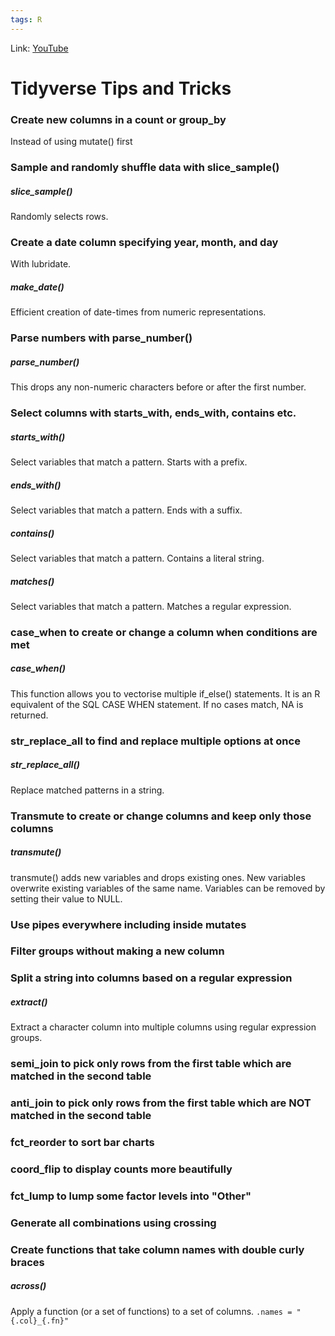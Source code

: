 ```yaml
---
tags: R
---
```

Link: [YouTube](https://www.youtube.com/watch?v=ZM04jn95YP0)

# Tidyverse Tips and Tricks

### Create new columns in a count or group_by
Instead of using mutate() first

### Sample and randomly shuffle data with slice_sample()
##### slice_sample()
Randomly selects rows.

### Create a date column specifying year, month, and day
With lubridate. 

##### make_date()
Efficient creation of date-times from numeric representations.

### Parse numbers with parse_number()
##### parse_number()
This drops any non-numeric characters before or after the first number.

### Select columns with starts_with, ends_with, contains etc.
##### starts_with()
Select variables that match a pattern. Starts with a prefix.
 
##### ends_with()
Select variables that match a pattern. Ends with a suffix.

##### contains()
Select variables that match a pattern. Contains a literal string.

##### matches()
Select variables that match a pattern. Matches a regular expression.

### case_when to create or change a column when conditions are met
##### case_when()
This function allows you to vectorise multiple if_else() statements. It is an R equivalent of the SQL CASE WHEN statement. If no cases match, NA is returned.

### str_replace_all to find and replace multiple options at once
##### str_replace_all()
Replace matched patterns in a string.

### Transmute to create or change columns and keep only those columns
##### transmute()
transmute() adds new variables and drops existing ones. New variables overwrite existing variables of the same name. Variables can be removed by setting their value to NULL.

### Use pipes everywhere including inside mutates

### Filter groups without making a new column

### Split a string into columns based on a regular expression
##### extract()
Extract a character column into multiple columns using regular expression groups.

### semi_join to pick only rows from the first table which are matched in the second table

### anti_join to pick only rows from the first table which are NOT matched in the second table

### fct_reorder to sort bar charts

### coord_flip to display counts more beautifully

### fct_lump to lump some factor levels into "Other"

### Generate all combinations using crossing

### Create functions that take column names with double curly braces
##### across()
Apply a function (or a set of functions) to a set of columns.
`.names = "{.col}_{.fn}"`